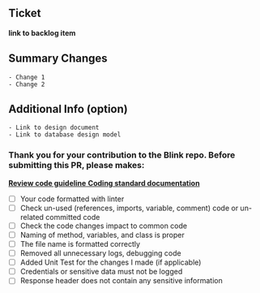 ## Ticket
**link to backlog item** 
## Summary Changes 
	- Change 1
	- Change 2
## Additional Info (option)
	- Link to design document
	- Link to database design model

### Thank you for your contribution to the Blink repo. Before submitting this PR, please makes:
[**Review code guideline** ](https://oneline.atlassian.net/wiki/x/S4Bgfg)
[**Coding standard documentation** ](https://oneline.atlassian.net/wiki/x/IgWocQ)
- [ ] Your code formatted with linter
- [ ] Check un-used (references, imports, variable, comment) code or un-related committed code 
- [ ] Check the code changes impact to common code
- [ ] Naming of method, variables, and class is proper
- [ ] The file name is formatted correctly
- [ ] Removed all unnecessary logs, debugging code
- [ ] Added Unit Test for the changes I made (if applicable)
- [ ] Credentials or sensitive data must not be logged
- [ ] Response header does not contain any sensitive information
